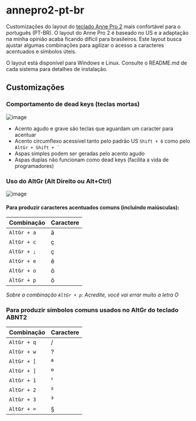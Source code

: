 # annepro2-pt-br

Customizações do layout do [teclado Anne Pro 2](https://www.annepro.net/) mais confortável para o português (PT-BR). O layout do Anne Pro 2 é baseado no US e a adaptação na minha opinião acaba ficando difícil para brasileiros. Este layout busca ajustar algumas combinações para agilizar o acesso a caracteres acentuados e símbolos úteis.

O layout está disponível para Windows e Linux. Consulte o README.md de cada sistema para detalhes de instalação.

## Customizações

### Comportamento de dead keys (teclas mortas)

![image](https://user-images.githubusercontent.com/4236481/161198108-0836711b-2ab5-41aa-8ebb-103f00fea739.png)

- Acento agudo e grave são teclas que aguardam um caracter para acentuar
- Acento circumflexo acessível tanto pelo padrão US `Shift + 6` como pelo `AltGr + Shift + ´`
- Aspas simples podem ser geradas pelo acento agudo
- Aspas duplas não funcionam como dead keys (facilita a vida de programadores)

### Uso do AltGr (Alt Direito ou Alt+Ctrl)

![image](https://user-images.githubusercontent.com/4236481/161197352-70b1ec3f-418f-42c6-a136-b35552ae14b0.png)

#### Para produzir caracteres acentuados comuns (incluindo maiúsculas):

| Combinação | Caractere |
|------------|-----------|
| `AltGr + a`  |     ã     |
| `AltGr + c`  |     ç     |
| `AltGr + ;`  |     ç     |
| `AltGr + e`  |     ê     |
| `AltGr + o`  |     õ     |
| `AltGr + p`  |     õ     |

_Sobre a combinação `AltGr + p`: Acredite, você vai errar muito a letra O_

### Para produzir símbolos comuns usados no AltGr do teclado ABNT2

| Combinação | Caractere |
|------------|-----------|
| `AltGr + q`  |     /     |
| `AltGr + w`  |     ?     |
| `AltGr + [`  |     ª     |
| `AltGr + ]`  |     º     |
| `AltGr + 1`  |     ¹     |
| `AltGr + 2`  |     ²     |
| `AltGr + 3`  |     ³     |
| `AltGr + =`  |     §     |



